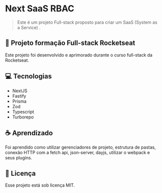 # Next SaaS RBAC

<!-- <img src="./src/assets/desktop.png" alt="desktop"> -->

> Este é um projeto Full-stack proposto para criar um SaaS (System as a Service) .

## 🚀 Projeto formação Full-stack Rocketseat

Este projeto foi desenvolvido e aprimorado durante o curso full-stack da Rocketseat.

## 💻 Tecnologias

- NextJS
- Fastify
- Prisma
- Zod
- Typescript
- Turborepo

## ☕ Aprendizado

Foi aprendido como utilizar gerenciadores de projeto, estrutura de pastas, conexão
HTTP com a fetch api, json-server, dayjs, utilizar o webpack e seus plugins.

## 📝 Licença

Esse projeto está sob licença MIT.
